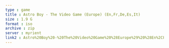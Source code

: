```yaml
---
type : game
title : Astro Boy - The Video Game (Europe) (En,Fr,De,Es,It)
size : 1.9 G
format : iso
archive : zip
server : myrient
link2 : Astro%20Boy%20-%20The%20Video%20Game%20%28Europe%29%20%28En%2CFr%2CDe%2CEs%2CIt%29
---
```

